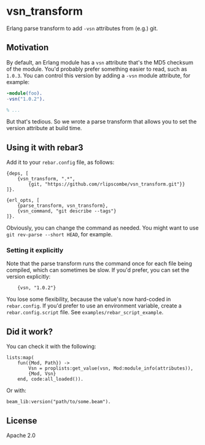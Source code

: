 # vsn_transform

Erlang parse transform to add `-vsn` attributes from (e.g.) git.

## Motivation

By default, an Erlang module has a `vsn` attribute that's the MD5 checksum of the module. You'd probably prefer
something easier to read, such as `1.0.3`. You can control this version by adding a `-vsn` module attribute, for
example:

```erlang
-module(foo).
-vsn("1.0.2").

% ...
```

But that's tedious. So we wrote a parse transform that allows you to set the version attribute at build time.

## Using it with rebar3

Add it to your `rebar.config` file, as follows:

    {deps, [
        {vsn_transform, ".*",
            {git, "https://github.com/rlipscombe/vsn_transform.git"}}
    ]}.

    {erl_opts, [
        {parse_transform, vsn_transform},
        {vsn_command, "git describe --tags"}
    ]}.

Obviously, you can change the command as needed. You might want to use `git rev-parse --short HEAD`, for example.

### Setting it explicitly

Note that the parse transform runs the command once for each file being compiled, which can sometimes be slow. If you'd
prefer, you can set the version explicitly:

        {vsn, "1.0.2"}

You lose some flexibility, because the value's now hard-coded in `rebar.config`. If you'd prefer to use an environment
variable, create a `rebar.config.script` file. See `examples/rebar_script_example`.

## Did it work?

You can check it with the following:

    lists:map(
        fun({Mod, Path}) ->
            Vsn = proplists:get_value(vsn, Mod:module_info(attributes)),
            {Mod, Vsn}
        end, code:all_loaded()).

Or with:

    beam_lib:version("path/to/some.beam").

## License

Apache 2.0
